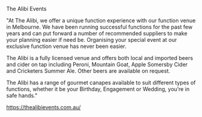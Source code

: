 The Alibi Events

"At The Alibi, we offer a unique function experience with our function venue in Melbourne. We have been running successful functions for the past few years and can put forward a number of recommended suppliers to make your planning easier if need be. Organising your special event at our exclusive function venue has never been easier.

The Alibi is a fully licensed venue and offers both local and imported beers and cider on tap including Peroni, Mountain Goat, Apple Somersby Cider and Cricketers Summer Ale. Other beers are available on request.

The Alibi has a range of gourmet canapes available to suit different types of functions, whether it be your Birthday, Engagement or Wedding, you’re in safe hands."

https://thealibievents.com.au/
